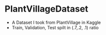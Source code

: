 # PlantVillageDataset
- A Dataset I took from PlantVillage in Kaggle 
- Train, Validation, Test spilt in (.7,.2, .1) ratio
